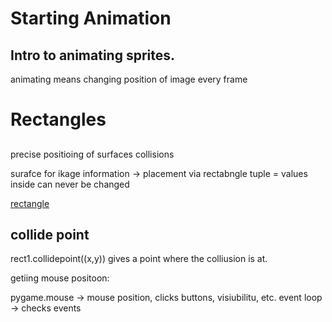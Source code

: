 # Starting Animation
## Intro to animating sprites.

animating means changing position of image every frame


# Rectangles
##
precise positioing of surfaces
collisions

surafce for ikage information -> placement via rectabngle
tuple = values inside can never be changed

[rectangle](https://ibb.co/mSbtGt1) 

## collide point
rect1.collidepoint((x,y))
gives a point where the colliusion is at.


getiing mouse positoon:

pygame.mouse -> mouse position, clicks buttons, visiubilitu, etc.
event loop -> checks events
